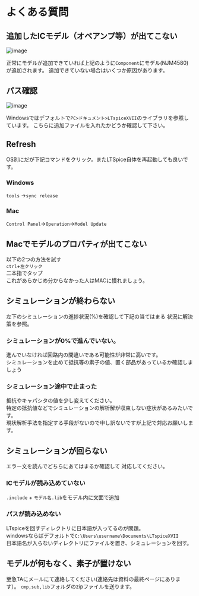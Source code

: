 # よくある質問


## 追加したICモデル（オペアンプ等）が出てこない
![image](https://user-images.githubusercontent.com/39611941/118907502-969d0480-b95a-11eb-82ee-f3cb7d63a8a5.png)

正常にモデルが追加できていれば上記のように`Component`にモデル(NJM4580)が追加されます。
追加できていない場合はいくつか原因があります。

## パス確認
![image](https://user-images.githubusercontent.com/39611941/118908071-a49f5500-b95b-11eb-8eee-d8dc0c3f0183.png)

Windowsではデフォルトで`PC>ドキュメント>LTspiceXVII`のライブラリを参照しています。
こちらに追加ファイルを入れたかどうか確認して下さい。

## Refresh
OS別にだが下記コマンドをクリック。またLTSpice自体を再起動しても良いです。
### Windows
`tools` →`sync release`
### Mac
`Control Panel`→`Operation`→`Model Update`

## Macでモデルのプロパティが出てこない
以下の2つの方法を試す  
`ctrl`+`左クリック`  
二本指でタップ  
これがあらかじめ分からなかった人はMACに慣れましょう。  

## シミュレーションが終わらない
左下のシミュレーションの進捗状況(%)を確認して下記の当てはまる
状況に解決策を参照。

### シミュレーションが0%で進んでいない。
進んでいなければ回路内の間違いである可能性が非常に高いです。   
シミュレーションを止めて抵抗等の素子の値、置く部品があっているか確認しましょう
### シミュレーション途中で止まった
抵抗やキャパシタの値を少し変えてください。  
特定の抵抗値などでシミュレーションの解析解が収束しない症状があるみたいです。  
現状解析手法を指定する手段がないので申し訳ないですが上記で対応お願いします。


## シミュレーションが回らない  
エラー文を読んでどちらにあてはまるか確認して
対応してください。
### ICモデルが読み込めていない
`.include` + `モデル名.lib`をモデル内に文面で追加

### パスが読み込めない
LTspiceを回すディレクトリに日本語が入ってるのが問題。    
windowsならばデフォルトで`C:\Users\username\Documents\LTspiceXVII`   
日本語名が入らないディレクトリにファイルを置き、シミュレーションを回す。

##  モデルが何もなく、素子が置けない
至急TAにメールにて連絡してください(連絡先は資料の最終ページにあります）。
`cmp,sub,lib`フォルダのzipファイルを送ります。

